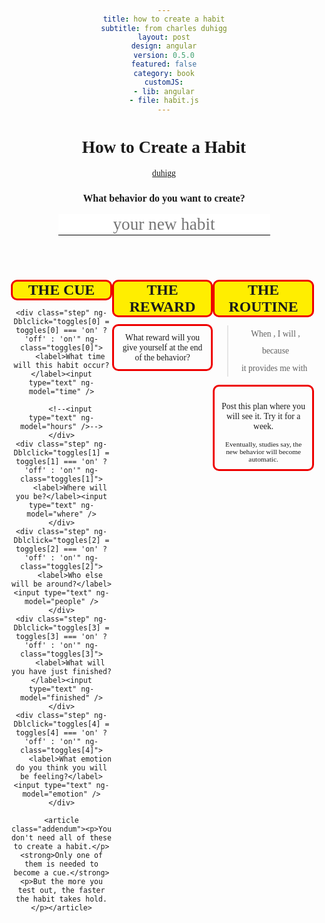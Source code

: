 ```yaml
---
title: how to create a habit
subtitle: from charles duhigg
layout: post
design: angular
version: 0.5.0
featured: false
category: book
customJS:
- lib: angular
- file: habit.js
---
```


<style>
@import url(http://fonts.googleapis.com/css?family=Permanent+Marker);
body {
    font: 0.85em futura;
    text-align: center;
}

h1 {
    font-size: 2em;
    font-weight: bold;
}
h2 {
    font-size: 1.75em;
}
.third {
    float: left;
    width: 33%;
}
input {
	border: none;
	font: 2em 'Permanent Marker';
	border-bottom: 1px solid black;
	text-align: center;
}
input:focus {
	border-bottom-color: green;
	outline: 0;
}
.madlibs {
	display: inline-block;
	position: relative;
	text-decoration: underline;
}
// good try
//.madlibs:after {
//	content: "";
//	position: absolute;
//	left: 0;
//	display: inline-block;
//	height: 1em;
//	width: 100%;
//	border-bottom: 1px solid black;
//	margin-top: 5px;
//}
[class^="step"] {
    border: 3px solid #ee0000;
    border-radius: 10px;
    margin: 0.5em 0;
}
.step__name {
    background: #ffee00;
    text-transform: uppercase;
    font-weight: bold;
}
.step {
    padding: 0.75em;
}
blockquote {
	line-height: 2;
}
.description {
	display: inline;
	position: relative;
	//border-bottom: 1px solid black;
}
.description small {
	display: block;
	color: red;
	font-size: 75%;
	margin-top: -0.75em;
	text-transform: uppercase;
	font-weight: bold;
	position: absolute;
	width: 100%;
	display: none;
}

.step input {
	width: 100%;
	display: none;
	font-size: 150%;
}
.on {
	border-color: green;
	text-align: center;
}
.on input {
	display: block;
}
.off input {
	display: none;
}
.addendum {
	font-weight: bold;
}
.addendum strong {
	text-transform: uppercase;
	font-weight: bold;
	color: red;
}
</style>

<div ng-app>
<div ng-controller="Habit">
<h1>How to Create a Habit</h1>
<a href="http://duhigg-site.s3.amazonaws.com/wp-content/uploads/2014/04/Flowchart-How-to-Create-a-Habit.pdf">duhigg</a>
<h3>What behavior do you want to create?</h3>
<input type="text" placeholder="your new habit" ng-model="routine" />

<br><br>
	<div class="cue third">
	<h2 class="step__name">The Cue</h2>
	
	<div class="step" ng-Dblclick="toggles[0] = toggles[0] === 'on' ? 'off' : 'on'" ng-class="toggles[0]">
		<label>What time will this habit occur?</label><input type="text" ng-model="time" />
		
		<!--<input type="text" ng-model="hours" />-->
	</div>
	<div class="step" ng-Dblclick="toggles[1] = toggles[1] === 'on' ? 'off' : 'on'" ng-class="toggles[1]">
		<label>Where will you be?</label><input type="text" ng-model="where" />
	</div>
	<div class="step" ng-Dblclick="toggles[2] = toggles[2] === 'on' ? 'off' : 'on'" ng-class="toggles[2]">
		<label>Who else will be around?</label><input type="text" ng-model="people" />
	</div>
	<div class="step" ng-Dblclick="toggles[3] = toggles[3] === 'on' ? 'off' : 'on'" ng-class="toggles[3]">
		<label>What will you have just finished?</label><input type="text" ng-model="finished" />
	</div>
	<div class="step" ng-Dblclick="toggles[4] = toggles[4] === 'on' ? 'off' : 'on'" ng-class="toggles[4]">
		<label>What emotion do you think you will be feeling?</label><input type="text" ng-model="emotion" />
	</div>
	
	<article class="addendum"><p>You don't need all of these to create a habit.</p> <strong>Only one of them is needed to become a cue.</strong> <p>But the more you test out, the faster the habit takes hold.</p></article>

</div>
<div class="reward third">
<h2 class="step__name">The Reward</h2>

<div class="step" ng-Dblclick = "toggles[5] = toggles[5] === 'on' ? 'off' : 'on'" ng-class="toggles[5]">
	<label>What reward will you give yourself at the end of the behavior?</label><input ng-model="reward" type="text" /><br>
</div>
</div>
<div class="routine third">
<h2 class="step__name">The Routine</h2>

<blockquote>When <div class="description"><span class="madlibs" ng-bind="combinedCue()"></span><small>Cue</small></div>, I will <div class="description"><span class="madlibs" ng-bind="routine"></span><small>Routine</small></div>, because<br>
	it provides me with <div class="description"><span class="madlibs" ng-bind="reward"></span><small>Reward</small></div> </blockquote>

<div class="step"><p>Post this plan where you will see it. Try it for a week.</p>
<small>Eventually, studies say, the new behavior will become automatic.</small></div>
</div>
</div>

